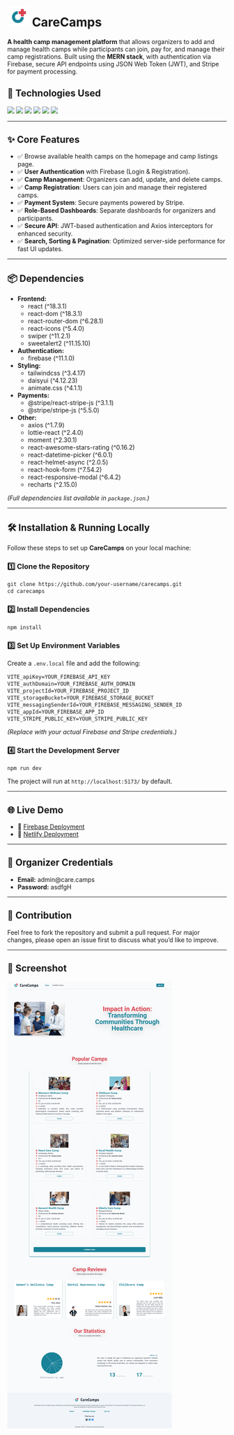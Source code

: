 
<h1><img src="src/assets/icon.png"  alt="CareCamps Logo"  width="50"  /> CareCamps</h1>

<p><strong>A health camp management platform</strong> that allows organizers to add and manage health camps while participants can join, pay for, and manage their camp registrations. Built using the <strong>MERN stack</strong>, with authentication via Firebase, secure API endpoints using JSON Web Token (JWT), and Stripe for payment processing.</p>

<h2>🚀 Technologies Used</h2>
<p>
  <img src="https://img.shields.io/badge/MongoDB-47A248?style=for-the-badge&logo=mongodb&logoColor=white">
  <img src="https://img.shields.io/badge/Express.js-000000?style=for-the-badge&logo=express&logoColor=white">
  <img src="https://img.shields.io/badge/React-61DAFB?style=for-the-badge&logo=react&logoColor=black">
  <img src="https://img.shields.io/badge/Node.js-339933?style=for-the-badge&logo=node.js&logoColor=white">
  <img src="https://img.shields.io/badge/Firebase-FFCA28?style=for-the-badge&logo=firebase&logoColor=black">
  <img src="https://img.shields.io/badge/Tailwind%20CSS-06B6D4?style=for-the-badge&logo=tailwindcss&logoColor=white">
</p>
<hr>

<h2>✨ Core Features</h2>
<ul>
  <li>✅ Browse available health camps on the homepage and camp listings page.</li>
  <li>✅ <strong>User Authentication</strong> with Firebase (Login & Registration).</li>
  <li>✅ <strong>Camp Management</strong>: Organizers can add, update, and delete camps.</li>
  <li>✅ <strong>Camp Registration</strong>: Users can join and manage their registered camps.</li>
  <li>✅ <strong>Payment System</strong>: Secure payments powered by Stripe.</li>
  <li>✅ <strong>Role-Based Dashboards</strong>: Separate dashboards for organizers and participants.</li>
  <li>✅ <strong>Secure API</strong>: JWT-based authentication and Axios interceptors for enhanced security.</li>
  <li>✅ <strong>Search, Sorting & Pagination</strong>: Optimized server-side performance for fast UI updates.</li>
</ul>
<hr>

<h2>📦 Dependencies</h2>
<ul>
  <li><strong>Frontend:</strong>
    <ul>
      <li>react (^18.3.1)</li>
      <li>react-dom (^18.3.1)</li>
      <li>react-router-dom (^6.28.1)</li>
      <li>react-icons (^5.4.0)</li>
      <li>swiper (^11.2.1)</li>
      <li>sweetalert2 (^11.15.10)</li>
    </ul>
  </li>
  <li><strong>Authentication:</strong>
    <ul>
      <li>firebase (^11.1.0)</li>
    </ul>
  </li>
  <li><strong>Styling:</strong>
    <ul>
      <li>tailwindcss (^3.4.17)</li>
      <li>daisyui (^4.12.23)</li>
      <li>animate.css (^4.1.1)</li>
    </ul>
  </li>
  <li><strong>Payments:</strong>
    <ul>
      <li>@stripe/react-stripe-js (^3.1.1)</li>
      <li>@stripe/stripe-js (^5.5.0)</li>
    </ul>
  </li>
  <li><strong>Other:</strong>
    <ul>
      <li>axios (^1.7.9)</li>
      <li>lottie-react (^2.4.0)</li>
      <li>moment (^2.30.1)</li>
      <li>react-awesome-stars-rating (^0.16.2)</li>
      <li>react-datetime-picker (^6.0.1)</li>
      <li>react-helmet-async (^2.0.5)</li>
      <li>react-hook-form (^7.54.2)</li>
      <li>react-responsive-modal (^6.4.2)</li>
      <li>recharts (^2.15.0)</li>
    </ul>
  </li>
</ul>
<p><em>(Full dependencies list available in <code>package.json</code>.)</em></p>
<hr>

<h2>🛠️ Installation & Running Locally</h2>
<p>Follow these steps to set up <strong>CareCamps</strong> on your local machine:</p>

<h3>1️⃣ Clone the Repository</h3>
<pre><code>git clone https://github.com/your-username/carecamps.git
cd carecamps</code></pre>

<h3>2️⃣ Install Dependencies</h3>
<pre><code>npm install</code></pre>

<h3>3️⃣ Set Up Environment Variables</h3>
<p>Create a <code>.env.local</code> file and add the following:</p>
<pre><code>VITE_apiKey=YOUR_FIREBASE_API_KEY
VITE_authDomain=YOUR_FIREBASE_AUTH_DOMAIN
VITE_projectId=YOUR_FIREBASE_PROJECT_ID
VITE_storageBucket=YOUR_FIREBASE_STORAGE_BUCKET
VITE_messagingSenderId=YOUR_FIREBASE_MESSAGING_SENDER_ID
VITE_appId=YOUR_FIREBASE_APP_ID
VITE_STRIPE_PUBLIC_KEY=YOUR_STRIPE_PUBLIC_KEY</code></pre>
<p><em>(Replace with your actual Firebase and Stripe credentials.)</em></p>

<h3>4️⃣ Start the Development Server</h3>
<pre><code>npm run dev</code></pre>
<p>The project will run at <code>http://localhost:5173/</code> by default.</p>
<hr>

<h2>🌐 Live Demo</h2>
<ul>
  <li>🚀 <a href="https://care-camps.web.app/">Firebase Deployment</a></li>
  <li>🚀 <a href="https://care-camps.netlify.app/">Netlify Deployment</a></li>
</ul>
<hr>

<h2>🔑 Organizer Credentials</h2>
<ul>
  <li><strong>Email:</strong> admin@care.camps</li>
  <li><strong>Password:</strong> asdfgH</li>
</ul>
<hr>

<h2>🤝 Contribution</h2>
<p>Feel free to fork the repository and submit a pull request. For major changes, please open an issue first to discuss what you’d like to improve.</p>
<hr>

<h2>📸 Screenshot</h2>
<img src="src/assets/screenshot.png"  alt="screenshot" />